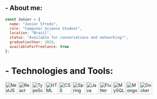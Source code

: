 ## - About me:

```js
const Junior = {
  name: "Junior Sfredo",
  role: "Computer Science Student",
  location: "Brazil",
  status: "Available for conversations and networking!",
  graduationYear: 2026,
  availableForFreelance: true
};
```

<h1>- Technologies and Tools:</h1>

<p align="left">
  <img src="https://raw.githubusercontent.com/marwin1991/profile-technology-icons/refs/heads/main/icons/nest_js.png" alt="NestJS" width="40" height="40" />
  <img src="https://raw.githubusercontent.com/marwin1991/profile-technology-icons/refs/heads/main/icons/react.png" alt="React" width="40" height="40" />
  <img src="https://raw.githubusercontent.com/marwin1991/profile-technology-icons/refs/heads/main/icons/typescript.png" alt="TypeScript" width="40" height="40" />
  <img src="https://raw.githubusercontent.com/marwin1991/profile-technology-icons/refs/heads/main/icons/html.png" alt="HTML" width="40" height="40" />
  <img src="https://raw.githubusercontent.com/marwin1991/profile-technology-icons/refs/heads/main/icons/css.png" alt="CSS" width="40" height="40" />
  <img src="https://raw.githubusercontent.com/marwin1991/profile-technology-icons/refs/heads/main/icons/spring.png" alt="Spring" width="40" height="40" />
  <img src="https://raw.githubusercontent.com/marwin1991/profile-technology-icons/refs/heads/main/icons/java.png" alt="Java" width="40" height="40" />
  <img src="https://raw.githubusercontent.com/marwin1991/profile-technology-icons/refs/heads/main/icons/flutter.png" alt="Flutter" width="40" height="40" />
  <img src="https://raw.githubusercontent.com/marwin1991/profile-technology-icons/refs/heads/main/icons/mysql.png" alt="MySQL" width="40" height="40" />
  <img src="https://raw.githubusercontent.com/marwin1991/profile-technology-icons/refs/heads/main/icons/mongodb.png" alt="MongoDB" width="40" height="40" />
  <img src="https://raw.githubusercontent.com/marwin1991/profile-technology-icons/refs/heads/main/icons/docker.png" alt="Docker" width="40" height="40" />
</p>
